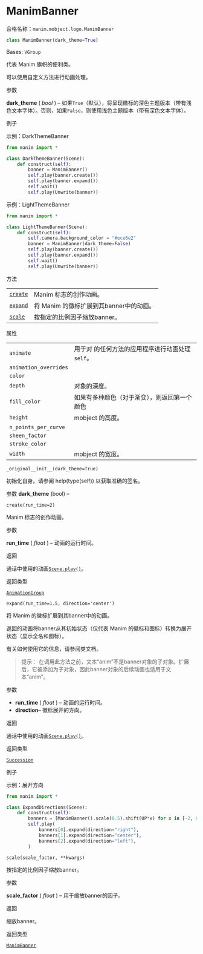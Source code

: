 # ManimBanner

合格名称：`manim.mobject.logo.ManimBanner`


```py
class ManimBanner(dark_theme=True)
```

Bases: `VGroup`

代表 Manim 旗帜的便利类。

可以使用自定义方法进行动画处理。

参数

**dark_theme** ( _bool_ ) – 如果`True`（默认），将呈现徽标的深色主题版本（带有浅色文本字体）。否则，如果`False`，则使用浅色主题版本（带有深色文本字体）。

例子

示例：DarkThemeBanner

```py
from manim import *

class DarkThemeBanner(Scene):
    def construct(self):
        banner = ManimBanner()
        self.play(banner.create())
        self.play(banner.expand())
        self.wait()
        self.play(Unwrite(banner))
```


示例：LightThemeBanner 

```py
from manim import *

class LightThemeBanner(Scene):
    def construct(self):
        self.camera.background_color = "#ece6e2"
        banner = ManimBanner(dark_theme=False)
        self.play(banner.create())
        self.play(banner.expand())
        self.wait()
        self.play(Unwrite(banner))
```


方法

|||
|-|-|
[`create`]()|Manim 标志的创作动画。
[`expand`]()|将 Manim 的徽标扩展到其banner中的动画。
[`scale`]()|按指定的比例因子缩放banner。


属性

|||
|-|-|
`animate`|用于对 的任何方法的应用程序进行动画处理`self`。
`animation_overrides`|
`color`|
`depth`|对象的深度。
`fill_color`|如果有多种颜色（对于渐变），则返回第一个颜色
`height`|mobject 的高度。
`n_points_per_curve`|
`sheen_factor`|
`stroke_color`|
`width`|mobject 的宽度。


`_original__init__(dark_theme=True)`

初始化自身。请参阅 help(type(self)) 以获取准确的签名。

参数
**dark_theme** (bool) –


`create(run_time=2)`

Manim 标志的创作动画。

参数

**run_time** ( _float_ ) – 动画的运行时间。

返回

通话中使用的动画[`Scene.play()`]()。

返回类型

[`AnimationGroup`]()



`expand(run_time=1.5, direction='center')`

将 Manim 的徽标扩展到其banner中的动画。

返回的动画将banner从其初始状态（仅代表 Manim 的徽标和图标）转换为展开状态（显示全名和图标）。

有关如何使用它的信息，请参阅类文档。

> 提示：
> 在调用此方法之前，文本“anim”不是banner对象的子对象。扩展后，它被添加为子对象，因此banner对象的后续动画也适用于文本“anim”。

参数

- **run_time** ( _float_ ) – 动画的运行时间。
- **direction**– 徽标展开的方向。

返回

通话中使用的动画[`Scene.play()`]()。

返回类型

[`Succession`]()


例子

示例：展开方向

```py
from manim import *

class ExpandDirections(Scene):
    def construct(self):
        banners = [ManimBanner().scale(0.5).shift(UP*x) for x in [-2, 0, 2]]
        self.play(
            banners[0].expand(direction="right"),
            banners[1].expand(direction="center"),
            banners[2].expand(direction="left"),
        )
```


`scale(scale_factor, **kwargs)`

按指定的比例因子缩放banner。

参数

**scale_factor** ( _float_ ) – 用于缩放banner的因子。

返回

缩放banner。

返回类型

[`ManimBanner`]()
